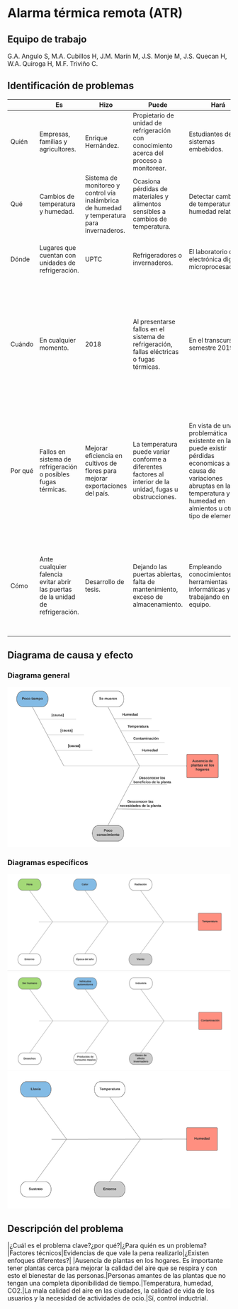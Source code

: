 # Alarma térmica remota (ATR)
## Equipo de trabajo
G.A. Angulo S, M.A. Cubillos H, J.M. Marín M, J.S. Monje M, J.S. Quecan H, W.A. Quiroga H, M.F. Triviño C.

## Identificación de problemas

| | **Es**	| **Hizo** |	**Puede** |	**Hará** |	**Haría** |	**Podría** |
| ---- | ---- | ---- | ---- | ---- | ---- | ---- |
| Quién | Empresas, familias y agricultores. | Enrique Hernández. | Propietario de unidad de refrigeración con conocimiento acerca del proceso a monitorear. | Estudiantes de sistemas embebidos. | Interesados en monitoreo de temperatura y humedad en espacio con alto valor económico o investigativo desde cualquier lugar. | Personas  con  capacidad de programar, entender el  hardware   y el software del  sistema. |
| Qué | Cambios de temperatura y humedad. | Sistema de monitoreo y control vía inalámbrica de humedad y temperatura para invernaderos. | Ocasiona pérdidas de materiales y alimentos sensibles a cambios de temperatura. | Detectar cambios de temperatura o humedad relativa. | Revisar alarma, verificar y corregir fallos. | Notificar a usuarios sobre cambios de temperatura y/o humedad relativa. |
| Dónde | Lugares que cuentan con unidades de refrigeración. | UPTC | Refrigeradores o invernaderos. | El laboratorio de electrónica digital y microprocesadores. | En lugares que requieran  de un monitoreo  de temperatura y humedad. | Recintos que requieran de un monitoreo  de temperatura  y humedad. |
| Cuándo | En cualquier momento. | 2018 | Al presentarse fallos en el sistema de refrigeración, fallas eléctricas o fugas térmicas. | En el transcurso del semestre 2019-3. | Una de ventajas del sistema es que el censado es contante es decir el sistema estará midiendo variables los horarios de operación, por ende es un sistema en tiempo real, desde luego habrá momentos de alarma definidos por los limites operativos de la aplicación. | Cuando existen  cambios de temperatura abruptos. Teniendo en  cuenta conocimientos de diseño. |
| Por qué | Fallos en sistema de refrigeración o posibles fugas térmicas. | Mejorar eficiencia en cultivos de flores para mejorar exportaciones del país. | La temperatura puede variar conforme a diferentes factores al interior de la unidad, fugas u obstrucciones. | En vista de una problemática existente en la cual puede existir pérdidas economicas a causa de variaciones abruptas en la temperatura y humedad en almientos u otro tipo de elementos. | El control eficiente de temperatura y humedad es un imperativo, escalable desde necesidades de confort hasta procesos industriales y el estar en retroalimentación con el usuario, genera una sensación de confiablidad y eficacia en el hogar o empresa. | Por fallas relacionadas por el sistema de control o  los dispositivos de refrigeración. |
| Cómo | Ante cualquier falencia evitar abrir las puertas de la unidad de refrigeración. | Desarrollo de tesis. | Dejando las puertas abiertas, falta de mantenimiento, exceso de almacenamiento. | Empleando conocimientos en herramientas informáticas y trabajando en equipo. | Por medio de sensores, microcontroladores, microprocesadores, Fpga, aplicativos y bases de datos. | Beneficiar a empresas del sector agroindustrial, por medio de determinar de cómo influye la temperatura, en el correcto crecimiento de los cultivos. |

## Diagrama de causa y efecto
### Diagrama general
 ![alt text](https://github.com/Fernanda-Trivino/Alarma-termica-remota---ATR/blob/master/Diagrama.PNG)
### Diagramas específicos
 ![alt text](https://github.com/Fernanda-Trivino/Alarma-termica-remota---ATR/blob/master/Diagrama1.PNG)
 ![alt text](https://github.com/Fernanda-Trivino/Alarma-termica-remota---ATR/blob/master/Diagrama2.PNG)
 ![alt text](https://github.com/Fernanda-Trivino/Alarma-termica-remota---ATR/blob/master/Diagrama3.PNG)

## Descripción del problema

|¿Cuál es el problema clave?¿por qué?|¿Para quién es un problema?|Factores técnicos|Evidencias de que vale la pena realizarlo|¿Existen enfoques diferentes?|
|Ausencia de plantas en los hogares. Es importante tener plantas cerca para mejorar la calidad del aire que se respira y con esto el bienestar de las personas.|Personas amantes de las plantas que no tengan una completa diponibilidad de tiempo.|Temperatura, humedad, CO2.|La mala calidad del aire en las ciudades, la calidad de vida de los usuarios y la necesidad de actividades de ocio.|Sí, control inductrial.
